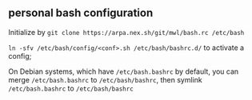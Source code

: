## personal bash configuration

Initialize by `git clone https://arpa.nex.sh/git/mwl/bash.rc /etc/bash`

`ln -sfv /etc/bash/config/<conf>.sh /etc/bash/bashrc.d/` to activate a config;

On Debian systems, which have `/etc/bash.bashrc` by default, you can merge `/etc/bash.bashrc` to `/etc/bash/bashrc`, then symlink `/etc/bash.bashrc` to `/etc/bash/bashrc`
